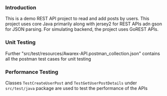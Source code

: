 ### Introduction
This is a demo REST API project to read and add posts by users. This project uses core Java primarily along with jersey2 for REST APIs adn gson for JSON parsing. 
For simulating backend, the project uses GoREST APIs.

### Unit Testing
Further "src/test/resources/Awarex-API.postman_collection.json" contains all the postman test cases for unit testing

### Performance Testing
Classes `TestCreateUserPost` and `TestGetUserPostDetails` under `src/test/java` package are used to test the performance of the APIs
